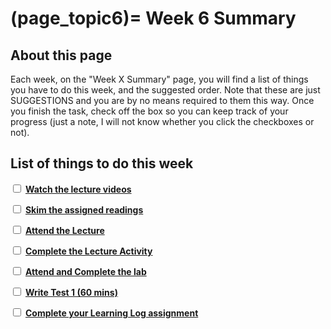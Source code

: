 (page_topic6)=
Week 6 Summary
=======================

## About this page

Each week, on the "Week X Summary" page, you will find a list of things you have to do this week, and the suggested order. 
Note that these are just SUGGESTIONS and you are by no means required to them this way. 
Once you finish the task, check off the box so you can keep track of your progress (just a note, I will not know whether you click the checkboxes or not).

## List of things to do this week

<label><input type="checkbox" id="week06_task1" class="box"> [**Watch the lecture videos**](./videos.md)</input></label>

<label><input type="checkbox" id="week06_task2" class="box"> [**Skim the assigned readings**](./readings.md)</input></label>

<label><input type="checkbox" id="week06_task3" class="box"> [**Attend the Lecture**](./lecture.ipynb) </input></label>

<label><input type="checkbox" id="week06_task4" class="box"> [**Complete the Lecture Activity**](../activities) </input></label>

<label><input type="checkbox" id="week06_task5" class="box"> [**Attend and Complete the lab**](./lab.md) </input></label>

<label><input type="checkbox" id="week06_task6" class="box"> [**Write Test 1 (60 mins)**](./test.md) </input></label>

<label><input type="checkbox" id="week06_task7" class="box"> [**Complete your Learning Log assignment**](./learninglog) </input></label>